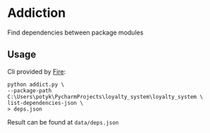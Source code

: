 # Addiction

Find dependencies between package modules 

## Usage

Cli provided by [Fire](https://github.com/google/python-fire):

```
python addict.py \
--package-path C:\Users\potyk\PycharmProjects\loyalty_system\loyalty_system \
list-dependencies-json \ 
> deps.json
```

Result can be found at `data/deps.json`
